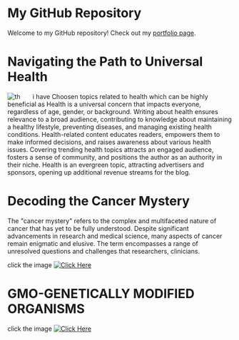 # My GitHub Repository

Welcome to my GitHub repository! Check out my [portfolio page](index.html).

# Navigating the Path to Universal Health
![th](https://github.com/23W-GBAC/Anukuga/assets/74722296/96eb4a69-6993-4537-8b7c-7aaefea1fb37)&nbsp;&nbsp;&nbsp;&nbsp;&nbsp;&nbsp; i have Choosen topics related to health which can be highly beneficial as Health is a universal concern that impacts everyone, regardless of age, gender, or background. Writing about health ensures relevance to a broad audience, contributing to knowledge about maintaining a healthy lifestyle, preventing diseases, and managing existing health conditions. Health-related content educates readers, empowers them to make informed decisions, and raises awareness about various health issues. Covering trending health topics attracts an engaged audience, fosters a sense of community, and positions the author as an authority in their niche. Health is an evergreen topic, attracting advertisers and sponsors, opening up additional revenue streams for the blog. &nbsp;&nbsp;&nbsp;&nbsp;&nbsp;&nbsp; 
                                                                                                                                                                                                                                                                                                                                            
                                                                                                                                                                                                                                                                                                                                         
# Decoding the Cancer Mystery
The "cancer mystery" refers to the complex and multifaceted nature of cancer that has yet to be fully understood. Despite significant advancements in research and medical science, many aspects of cancer remain enigmatic and elusive. The term encompasses a range of unresolved questions and challenges that researchers, clinicians.
 
 click the image
 [![Click Here](https://github.com/23W-GBAC/Anukuga/assets/74722296/9b3b5ab6-f278-4759-abf9-f364af2ed84c)](post_2)


# GMO-GENETICALLY MODIFIED ORGANISMS
 click the image
 [![Click Here](https://github.com/23W-GBAC/Anukuga/assets/74722296/eb3a37aa-6569-451d-81ce-6402b6662859)](post_1)

